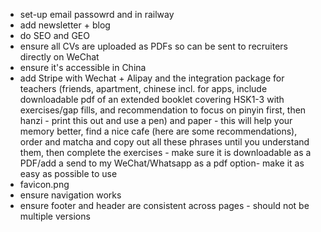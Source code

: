 - set-up email passowrd and in railway
- add newsletter + blog
- do SEO and GEO
- ensure all CVs are uploaded as PDFs so can be sent to recruiters directly on WeChat
- ensure it's accessible in China
- add Stripe with Wechat + Alipay and the integration package for teachers (friends, apartment, chinese incl. for apps, include downloadable pdf
of an extended booklet covering HSK1-3 with exercises/gap fills, and recommendation to focus on pinyin first, then hanzi - print this out and use a pen)
and paper - this will help your memory better, find a nice cafe (here are some recommendations), order and matcha and copy out all these phrases until you
understand them, then complete the exercises - make sure it is downloadable as a PDF/add a send to my WeChat/Whatsapp as a pdf option- make it as easy as possible to use
- favicon.png
- ensure navigation works
- ensure footer and header are consistent across pages - should not be multiple versions 